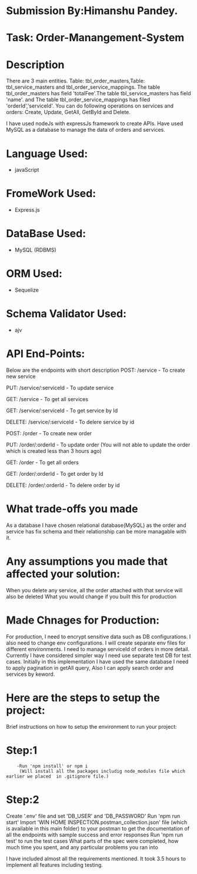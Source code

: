 # Submission By:Himanshu Pandey.
# Task: Order-Manangement-System 

# Description
There are 3 main entities. Table: tbl_order_masters,Table: tbl_service_masters and tbl_order_service_mappings.
The table tbl_order_masters has field 'totalFee'.The table tbl_service_masters has field 'name'.
and The table tbl_order_service_mappings has filed 'orderId','serviceId'.
You can do following operations on services and orders: Create, Update, GetAll, GetById and Delete.

I have used nodeJs with expressJs framework to create APIs. Have used MySQL as a database to manage the data of orders and services.

# Language Used:
  - javaScript
# FromeWork Used:
   - Express.js
# DataBase Used:
  - MySQL (RDBMS)
# ORM Used:
  - Sequelize
# Schema Validator Used:
  - ajv 

# API End-Points:
Below are the endpoints with short description
POST: /service - To create new service

PUT: /service/:serviceId - To update service

GET: /service - To get all services

GET: /service/:serviceId - To get service by Id

DELETE: /service/:serviceId - To delere service by id

POST: /order - To create new order

PUT: /order/:orderId - To update order (You will not able to update the order which is created less than 3 hours ago)

GET: /order - To get all orders

GET: /order/:orderId - To get order by Id

DELETE: /order/:orderId - To delere order by id

# What trade-offs you made
As a database I have chosen relational database(MySQL) as the order and service has fix schema and their relationship can be more managable with it.

# Any assumptions you made that affected your solution:
When you delete any service, all the order attached with that service will also be deleted
What you would change if you built this for production

# Made Chnages for Production: 
For production, I need to encrypt sensitive data such as DB configurations.
I also need to change env configurations. I will create separate env files for different environments.
I need to manage serviceId of orders in more detail. Currently I have considered simpler way
I need use separate test DB for test cases. Initially in this implementation I have used the same database
I need to apply pagination in getAll query, Also I can apply search order and services by keword.
# Here are the steps to setup the project:
Brief instructions on how to setup the environment to run your project:

# Step:1 
        -Run 'npm install' or npm i 
         (Will install all the packages includig node_modules file which earlier we placed  in .gitignore file.)
# Step:2
Create '.env' file and set 'DB_USER' and 'DB_PASSWORD'
Run 'npm run start'
Import 'WIN HOME INSPECTION.postman_collection.json' file (which is available in this main folder) to your postman to get the documentation of all the endpoints with sample success and error responses
Run 'npm run test' to run the test cases
What parts of the spec were completed, how much time you spent, and any particular problems you ran into

I have included almost all the requirements mentioned. It took 3.5 hours to implement all features including testing.